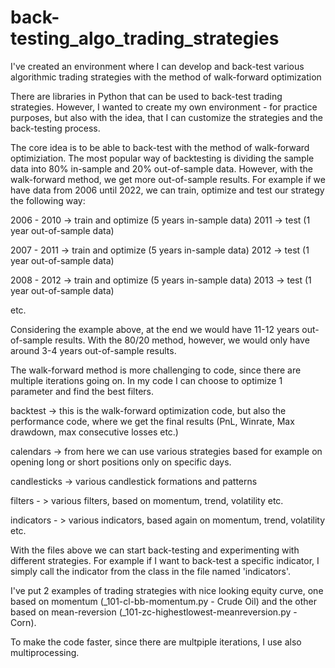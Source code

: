 # back-testing_algo_trading_strategies
I've created an environment where I can develop and back-test various algorithmic trading strategies with the method of walk-forward optimization

There are libraries in Python that can be used to back-test trading strategies. However, I wanted to create my own environment - for practice purposes, but also with the idea, that I can customize the strategies and the back-testing process.

The core idea is to be able to back-test with the method of walk-forward optimiziation. The most popular way of backtesting is dividing the sample data into 80% in-sample and 20% out-of-sample data. However, with the walk-forward method, we get more out-of-sample results. For example if we have data from 2006 until 2022, we can train, optimize and test our strategy the following way:

2006 - 2010 -> train and optimize (5 years in-sample data)
2011        -> test (1 year out-of-sample data)

2007 - 2011 -> train and optimize (5 years in-sample data)
2012        -> test (1 year out-of-sample data)

2008 - 2012 -> train and optimize (5 years in-sample data)
2013        -> test (1 year out-of-sample data)

etc.

Considering the example above, at the end we would have 11-12 years out-of-sample results. With the 80/20 method, however, we would only have around 3-4 years out-of-sample results.

The walk-forward method is more challenging to code, since there are multiple iterations going on. In my code I can choose to optimize 1 parameter and find the best filters.

backtest -> this is the walk-forward optimization code, but also the performance code, where we get the final results (PnL, Winrate, Max drawdown, max consecutive losses etc.)

calendars -> from here we can use various strategies based for example on opening long or short positions only on specific days.

candlesticks -> various candlestick formations and patterns

filters - > various filters, based on momentum, trend, volatility etc.

indicators - > various indicators, based again on momentum, trend, volatility etc.

With the files above we can start back-testing and experimenting with different strategies. For example if I want to back-test a specific indicator, I simply call the indicator from the class in the file named 'indicators'.

I've put 2 examples of trading strategies with nice looking equity curve, one based on momentum (_101-cl-bb-momentum.py - Crude Oil) and the other based on mean-reversion (_101-zc-highestlowest-meanreversion.py - Corn).  

To make the code faster, since there are multpiple iterations, I use also multiprocessing.


